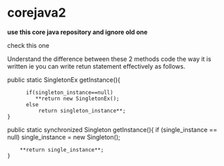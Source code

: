 # corejava2
**use this core java repository and ignore old one**

check this one

Understand the difference between these 2 methods code the way it is written ie you can write retun statement effectively as follows.

public static SingletonEx getInstance(){
		
		
		  if(singleton_instance==null) 
			 **return new SingletonEx();
		  else
			  return singleton_instance**;
	}
 
 public static synchronized Singleton getInstance(){
        if (single_instance == null)
            single_instance = new Singleton();
  
        **return single_instance**;
    }
